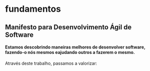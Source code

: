 # fundamentos

## Manifesto para Desenvolvimento Ágil de Software

#### Estamos descobrindo maneiras melhores de desenvolver software, fazendo-o nós mesmos eajudando outros a fazerem o mesmo. 
Através deste trabalho, passamos a valorizar:
